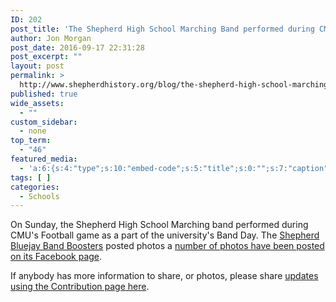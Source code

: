 ```yaml
---
ID: 202
post_title: 'The Shepherd High School Marching Band performed during CMU&#8217;s Football Game as a part of Band Day'
author: Jon Morgan
post_date: 2016-09-17 22:31:28
post_excerpt: ""
layout: post
permalink: >
  http://www.shepherdhistory.org/blog/the-shepherd-high-school-marching-band-performed-during-cmus-football-game-as-a-part-of-band-day/
published: true
wide_assets:
  - ""
custom_sidebar:
  - none
top_term:
  - "46"
featured_media:
  - 'a:6:{s:4:"type";s:10:"embed-code";s:5:"title";s:0:"";s:7:"caption";s:0:"";s:6:"credit";s:47:"Source; Shepherd Bluejay Band Boosters/Facebook";s:3:"url";s:0:"";s:5:"embed";s:299:"<iframe src="https://www.facebook.com/plugins/post.php?href=https%3A%2F%2Fwww.facebook.com%2Fpermalink.php%3Fstory_fbid%3D1206022486121315%26id%3D139962909393950&width=500" width="500" height="668" style="border:none;overflow:hidden" scrolling="no" frameborder="0" allowTransparency="true"></iframe>";}'
tags: [ ]
categories:
  - Schools
---
```

On Sunday, the Shepherd High School Marching band performed during CMU's Football game as a part of the university's Band Day. The <a href="https://www.facebook.com/Shepherd-Bluejay-Band-Boosters-139962909393950/">Shepherd Bluejay Band Boosters</a> posted photos a <a href="https://www.facebook.com/permalink.php?story_fbid=1206009799455917&amp;id=139962909393950">number of photos have been posted on its Facebook page</a>.

If anybody has more information to share, or photos, please share <a href="http://www.shepherdhistory.org/contribute/">updates using the Contribution page here</a>.